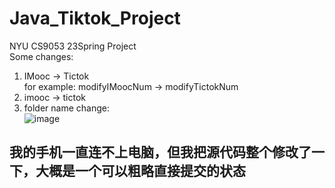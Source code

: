 # Java_Tiktok_Project
NYU CS9053 23Spring Project  
Some changes:  
1. IMooc -> Tictok  
for example: modifyIMoocNum -> modifyTictokNum
2. imooc -> tictok
3. folder name change:  
![image](https://user-images.githubusercontent.com/101020714/235829762-d0c4b421-da19-4ecb-9754-4e3d27c12fa6.png)  
## 我的手机一直连不上电脑，但我把源代码整个修改了一下，大概是一个可以粗略直接提交的状态
